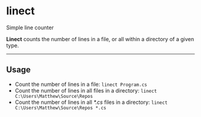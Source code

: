 # linect
Simple line counter

**Linect** counts the number of lines in a file, or all within a directory of a given type.

---

## Usage

- Count the number of lines in a file: `linect Program.cs`
- Count the number of lines in all files in a directory: `linect C:\Users\Matthew\Source\Repos`
- Count the number of lines in all *\*.cs* files in a directory: `linect C:\Users\Matthew\Source\Repos *.cs`
